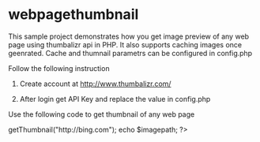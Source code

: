 webpagethumbnail
================

This sample project demonstrates how you get image preview of any web page using thumbalizr api in PHP. It also supports
caching images once geenrated. Cache and thumnail parametrs can be configured in config.php

Follow the following instruction

1) Create account at http://www.thumbalizr.com/

2) After login get API Key and replace the value in config.php

Use the following code to get thumbnail of any web page

<?php

include_once ("Webpagepthumbnail.class.php");

$obj = new Webpagethumbnail();

$imagepath = $obj->getThumbnail("http://bing.com");

echo $imagepath;

?>

